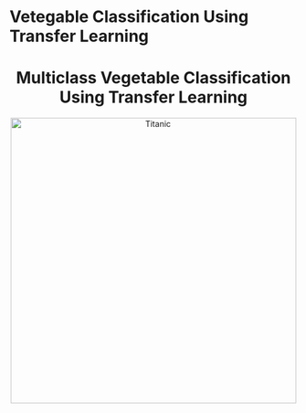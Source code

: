 # Vetegable Classification Using Transfer Learning

# <center>Multiclass Vegetable Classification Using Transfer Learning</center>
<center><img src= "https://p4.wallpaperbetter.com/wallpaper/667/254/333/vegetables-fruit-still-life-food-wallpaper-preview.jpg" alt ="Titanic" style='width:500px;'></center><br>
